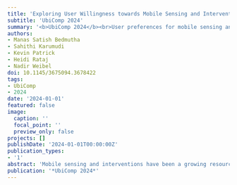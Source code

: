 ```yaml
---
title: 'Exploring User Willingness towards Mobile Sensing and Intervention: A Case Study on Mental Health of Undergraduate College Students'
subtitle: 'UbiComp 2024'
summary: '<b>UbiComp 2024</b><br>User preferences for mobile sensing and mental health interventions vary significantly across data types, with some sensors more acceptable than others. A university-wide survey reveals that individuals willing to share one type of data are often open to others, highlighting distinct engagement patterns. These insights support the design of inclusive, scalable mental health apps tailored to student needs.'
authors:
- Manas Satish Bedmutha
- Sahithi Karumudi
- Kevin Patrick
- Heidi Rataj
- Nadir Weibel
doi: 10.1145/3675094.3678422
tags:
- UbiComp
- 2024
date: '2024-01-01'
featured: false
image:
  caption: ''
  focal_point: ''
  preview_only: false
projects: []
publishDate: '2024-01-01T00:00:00Z'
publication_types:
- '1'
abstract: 'Mobile sensing and interventions have been a growing resource towards tracking and supporting mental health conditions. Most participants in research studies are willing to share and receive various forms of information with the app/researchers owing to external incentives. As we explore translating such work as a university or organization-level design for mental health apps, it is imperative to understand user preferences and openness to share different active/passive sensors and responses to different notifications. At a personal level mobile health features could provide valuable insights to an interested user. Additionally, quantifying the prevalence of such users at an organizational level can drive decisions on inclusive app design by the organization for its stakeholders. Through a survey-driven approach we explore user preferences and characterize personas of different users to promote the design of a mental health app for students in a large-scale university in the US. We find that while most users are generally open to share certain data, their preferences significantly vary by each sensor and that those who share one modality are very likely to share others.'
publication: '*UbiComp 2024*'
---
```

